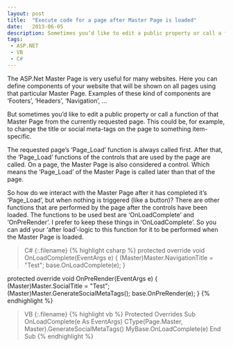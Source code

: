```yaml
---
layout: post
title:  "Execute code for a page after Master Page is loaded"
date:   2013-06-05
description: Sometimes you’d like to edit a public property or call a function of a Master Page from the currently requested page.
tags:
 - ASP.NET
 - VB
 - C#
---
```

The ASP.Net Master Page is very useful for many websites. Here you can define components of your website that will be shown on all pages using that particular Master Page. Examples of these kind of components are ‘Footers’, ‘Headers’, ‘Navigation’, …

But sometimes you’d like to edit a public property or call a function of that Master Page from the currently requested page. This could be, for example, to change the title or social meta-tags on the page to something item-specific.

The requested page’s ‘Page_Load’ function is always called first. After that, the ‘Page_Load’ functions of the controls that are used by the page are called. On a page, the Master Page is also considered a control. Which means the ‘Page_Load’ of the Master Page is called later than that of the page.

So how do we interact with the Master Page after it has completed it’s ‘Page_Load’, but when nothing is triggered (like a button)? There are other functions that are performed by the page after the controls have been loaded. The functions to be used best are ‘OnLoadComplete’ and ‘OnPreRender’. I prefer to keep these things in ‘OnLoadComplete’. So you can add your ‘after load’-logic to this function for it to be performed when the Master Page is loaded.

>C#
{:.filename}
{% highlight csharp %}
protected override void OnLoadComplete(EventArgs e)
{
    (Master)Master.NavigationTitle = "Test";
    base.OnLoadComplete(e);
}

protected override void OnPreRender(EventArgs e)
{
    (Master)Master.SocialTitle = "Test";
    (Master)Master.GenerateSocialMetaTags();
    base.OnPreRender(e);
}
{% endhighlight %}

>VB
{:.filename}
{% highlight vb %}
Protected Overrides Sub OnLoadComplete(e As EventArgs)
    CType(Page.Master, Master).GenerateSocialMetaTags()
    MyBase.OnLoadComplete(e)
End Sub
{% endhighlight %}